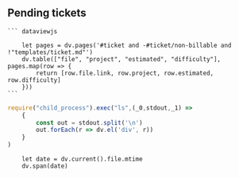 ## Pending tickets

	``` dataviewjs
		
		let pages = dv.pages('#ticket and -#ticket/non-billable and !"templates/ticket.md"')
		dv.table(["file", "project", "estimated", "difficulty"], pages.map(row => {
			return [row.file.link, row.project, row.estimated, row.difficulty]
		}))
	```

```js dataviewjs
require("child_process").exec("ls",(_0,stdout,_1) => 
	{
		const out = stdout.split('\n')
		out.forEach(r => dv.el('div', r))
	}
)
```
```dataviewjs
	let date = dv.current().file.mtime
	dv.span(date)
```
